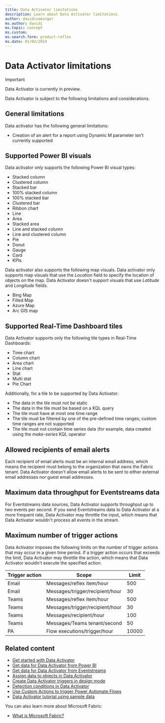 ```yaml
---
title: Data Activator limitations
description: Learn about Data Activator limitations.
author: davidiseminger
ms.author: davidi
ms.topic: concept
ms.custom: 
ms.search.form: product-reflex
ms.date: 01/04/2024
---
```


# Data Activator limitations

> [!IMPORTANT]
> Data Activator is currently in preview.

Data Activator is subject to the following limitations and considerations.

## General limitations

Data activator has the following general limitations:

* Creation of an alert for a report using Dynamic M parameter isn't currently supported

## Supported Power BI visuals

Data activator only supports the following Power BI visual types:

* Stacked column
* Clustered column
* Stacked bar
* 100% stacked column
* 100% stacked bar
* Clustered bar
* Ribbon chart
* Line
* Area
* Stacked area
* Line and stacked column
* Line and clustered column
* Pie
* Donut
* Gauge
* Card
* KPIs

Data activator also supports the following map visuals. Data activator only supports map visuals that use the *Location* field to specify the location of objects on the map. Data Activator doesn't support visuals that use *Latitude* and *Longitude* fields.

* Bing Map
* Filled Map
* Azure Map
* Arc GIS map

## Supported Real-Time Dashboard tiles

Data Activator supports only the following tile types in Real-Time Dashboards:

* Time chart
* Column chart
* Area chart
* Line chart
* Stat
* Multi stat
* Pie Chart

Additionally, for a tile to be supported by Data Activator:
* The data in the tile must not be static
* The data in the tile must be based on a KQL query
* The tile must have at most one time range
* The tile must be filtered by one of the pre-defined time ranges; custom time ranges are not supported
* The tile must not contain time series data (for example, data created using the *make-series* KQL operator

  



## Allowed recipients of email alerts

Each recipient of email alerts must be an internal email address, which means the recipient must belong to the organization that owns the Fabric tenant. Data Activator doesn't allow email alerts to be sent to either external email addresses nor guest email addresses.

## Maximum data throughput for Eventstreams data

For Eventstreams data sources, Data Activator supports throughput up to two events per second. If you send Eventstreams data to Data Activator at a more frequent rate, Data Activator may throttle the input, which means that Data Activator wouldn't process all events in the stream.

## Maximum number of trigger actions

Data Activator imposes the following limits on the number of trigger actions that may occur in a given time period. If a trigger action occurs that exceeds the limit, Data Activator may throttle the action, which means that Data Activator wouldn't execute the specified action.


|Trigger action  |Scope  |Limit  |
|---------|---------|---------|
|Email     |Messages/reflex item/hour         |500        |
|Email     |Messages/trigger/recipient/hour   |30         |
|Teams     |Messages/reflex item/hour         |500        |
|Teams     |Messages/trigger/recipient/hour   |30         |
|Teams     |Messages/recipient/hour           |100        |
|Teams     |Messages/Teams tenant/second      |50         |
|PA        |Flow executions/trigger/hour      |10000      |


## Related content

* [Get started with Data Activator](data-activator-get-started.md)
* [Get data for Data Activator from Power BI](data-activator-get-data-power-bi.md)
* [Get data for Data Activator from Eventstreams](data-activator-get-data-eventstreams.md)
* [Assign data to objects in Data Activator](data-activator-assign-data-objects.md)
* [Create Data Activator triggers in design mode](data-activator-create-triggers-design-mode.md)
* [Detection conditions in Data Activator](data-activator-detection-conditions.md)
* [Use Custom Actions to trigger Power Automate Flows](data-activator-trigger-power-automate-flows.md)
* [Data Activator tutorial using sample data](data-activator-tutorial.md)

You can also learn more about Microsoft Fabric:

* [What is Microsoft Fabric?](../get-started/microsoft-fabric-overview.md)

